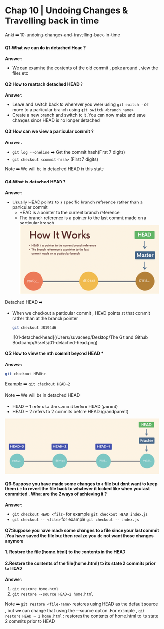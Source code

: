 # Chap 10 | Undoing Changes & Travelling back in time 

Anki ➡️ 10-undoing-changes-and-travelling-back-in-time

#### Q1:What we can do in detached Head ? 

**Answer**:

- We can examine the contents of the old commit , poke around , view the files etc 

#### Q2:How to reattach detached HEAD ? 

**Answer**:

- Leave and switch back to wherever you were using `git switch -` or move to a particular branch using `git switch <branch_name>`
- Create a new branch and switch to it .You can now make and save changes since HEAD is no longer detached

#### Q3:How can we view a particular commit ? 

**Answer**:

- `git log --oneline` ➡️ Get the commit hash(First 7 digits)
- `git checkout <commit-hash>` (First 7 digits)

Note ➡️ We will be in detached HEAD in this state 

#### Q4:What is detached HEAD ? 

**Answer**:

- Usually HEAD points to a specific branch reference rather than a particular commit 
  - HEAD is a pointer to the current branch reference 
  - The branch reference is a pointer to the last commit made on a particular branch ![01-head](../../Assets/01-head.png)  

Detached HEAD ➡️ 

- When we checkout a particular commit , HEAD points at that commit rather than at the branch pointer 

  ```bash
  git checkout d8194d6
  ```

  ![01-detached-head](/Users/suvadeep/Desktop/The Git and Github Bootcamp/Assets/01-detached-head.png)



#### Q5:How to view the nth commit beyond HEAD ? 

**Answer**:

```bash
git checkout HEAD~n
```

Example ➡️ `git checkout HEAD~2`

Note ➡️ We will be in detached HEAD

- HEAD ~ 1 refers to the commit before HEAD (parent)
- HEAD ~ 2 refers to 2 commits before HEAD (grandparent)

![03-git-checkout](../../Assets/03-git-checkout.png)

#### Q6:Suppose you have made some changes to a file but dont want to keep them i.e to revert the file back to whatever it looked like when you last committed . What are the 2 ways of achieving it ? 

**Answer**:

- `git checkout HEAD <file>` for example `git checkout HEAD index.js`
- `git checkout -- <file>` for example  `git checkout -- index.js`

#### Q7:Suppose you have made some changes to a file since your last commit .You have saved the file but then realize you do not want those changes anymore 

#### 1. Restore the file (home.html) to the contents in the HEAD 

#### 2.Restore the contents of the file(home.html) to its state 2 commits prior to HEAD 

**Answer**:

1. `git restore home.html`
2. `git restore --source HEAD~2 home.html`

Note ➡️ `git restore <file-name>` restores using HEAD as the default source , but we can change that using the --source option .For example , `git restore HEAD ~ 2 home.html` : restores the contents of home.html to its state 2 commits prior to HEAD
